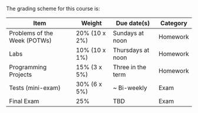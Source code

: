 The grading scheme for this course is:

| Item                 | Weight          | Due date(s)       |  Category
|----------------------|-----------------|-------------------|------------|
| Problems of the Week (POTWs) | 20% (10 x 2%) | Sundays at noon   | Homework |
| Labs                 | 10% (10 x 1%)  | Thursdays at noon   | Homework |
| Programming Projects | 15% (3 x 5%)    | Three in the term | Homework |
| Tests (mini-exam)     | 30% (6 x 5%)    | \~ Bi-weekly      | Exam |
| Final Exam           | 25%             | TBD               | Exam |

<!--
There will be 6 tests in this course in an (approximately) bi-weekly schedule.

For each of the tests, there will be a bonus test exactly one week later and the better score of the Test-Bonus Test pair will be taken. 
-->
